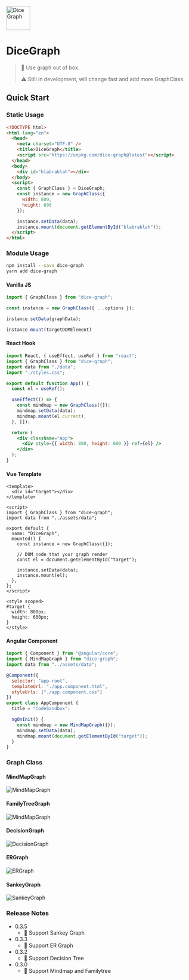 <img src="./site/assets/DiceGraph.png" width="64px" height="64px" alt="Dice Graph"/>

# DiceGraph
> 👀 Use graph out of box.
> 
> ⚠️ Still in development, will change fast and add more GraphClass


## Quick Start

### Static Usage

```html
<!DOCTYPE html>
<html lang="en">
  <head>
    <meta charset="UTF-8" />
    <title>DiceGraph</title>
    <script src="https://unpkg.com/dice-graph@latest"></script>
  </head>
  <body>
    <div id="blabrablah"></div>
  </body>
  <script>
    const { GraphClass } = DiceGraph;
    const instance = new GraphClass({
      width: 800,
      height: 600
    });

    instance.setData(data);
    instance.mount(document.getElementById("blabrablah"));
  </script>
</html>

```

### Module Usage
```bash
npm install --save dice-graph
yarn add dice-graph
```

#### Vanilla JS

```javascript
import { GraphClass } from "dice-graph";

const instance = new GraphClass({ ...options });

instance.setData(graphData);

instance.mount(targetDOMElement)

```

#### React Hook

```jsx
import React, { useEffect, useRef } from "react";
import { GraphClass } from "dice-graph";
import data from "./data";
import "./styles.css";

export default function App() {
  const el = useRef();

  useEffect(() => {
    const mindmap = new GraphClass({});
    mindmap.setData(data);
    mindmap.mount(el.current);
  }, []);

  return (
    <div className="App">
      <div style={{ width: 800, height: 600 }} ref={el} />
    </div>
  );
}
```

#### Vue Template
```vue
<template>
  <div id="target"></div>
</template>

<script>
import { GraphClass } from "dice-graph";
import data from "../assets/data";

export default {
  name: "DiceGraph",
  mounted() {
    const instance = new GraphClass({});

    // DOM node that your graph render
    const el = document.getElementById("target");

    instance.setData(data);
    instance.mount(el);
  },
};
</script>

<style scoped>
#target {
  width: 800px;
  height: 600px;
}
</style>
```

#### Angular Component
```javascript
import { Component } from "@angular/core";
import { MindMapGraph } from "dice-graph";
import data from "../assets/data";

@Component({
  selector: "app-root",
  templateUrl: "./app.component.html",
  styleUrls: ["./app.component.css"]
})
export class AppComponent {
  title = "CodeSandbox";

  ngOnInit() {
    const mindmap = new MindMapGraph({});
    mindmap.setData(data);
    mindmap.mount(document.getElementById("target"));
  }
}
```

### Graph Class

#### MindMapGraph

![MindMapGraph](./site/assets/mindMap.jpg)

#### FamilyTreeGraph

![MindMapGraph](./site/assets/familytree.jpg)

#### DecisionGraph

![DecisionGraph](./site/assets/DecisionGraph.jpg)

#### ERGraph

![ERGraph](./site/assets/ER.jpg)

#### SankeyGraph

![SankeyGraph](./site/assets/Sankey.png)

### Release Notes
- 0.3.5
  - 🎉 Support Sankey Graph
- 0.3.3
  - 🎉 Support ER Graph
- 0.3.2
  - 🎉 Support Decision Tree
- 0.3.0
  - 🎉 Support Mindmap and Familytree
